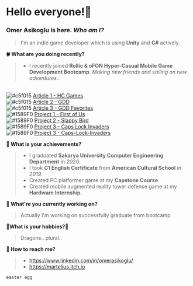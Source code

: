 # Hello everyone!:mage:
### Omer Asikoglu is here. ***Who am I?***
>I'm an indie game developer which is using **Unity** and **C#** actively.

**:four_leaf_clover: What are you doing recently?**
>- I recently joined **Rollic & oFON Hyper-Casual Mobile Game Development Bootcamp**. _Making new friends and sailing on new adventures.._

<br> ![#c5f015](https://via.placeholder.com/15/c5f015/000000?text=+) [Article 1 - HC Games](https://drive.google.com/file/d/1eHmsuyqpdO4nrmYG2zQ_ZEYlxum4Fv_f/view)
<br> ![#c5f015](https://via.placeholder.com/15/c5f015/000000?text=+) [Article 2 - GDD](https://drive.google.com/file/d/162YmPytyYFBvxmrFhnuZNb8bZWpVfji8/view)
<br> ![#c5f015](https://via.placeholder.com/15/c5f015/000000?text=+) [Article 3 - GDD Favorites](https://drive.google.com/file/d/1sJpPvig2I45WApjglh_O9WEPux71u_o5/view)
<br> ![#1589F0](https://via.placeholder.com/15/1589F0/000000?text=+) [Project 1 - First of Us](https://github.com/KodluyoruzDev147/H3-OmerAsikoglu-FirstOfUs)
<br> ![#1589F0](https://via.placeholder.com/15/1589F0/000000?text=+) [Project 2 - Slappy Bird](https://github.com/Rollic-oFON-Game-Development-Bootcamp/flappy-bird-omerasikoglu)
<br> ![#1589F0](https://via.placeholder.com/15/1589F0/000000?text=+) [Project 3 - Caps Lock Invaders](https://github.com/Rollic-oFON-Game-Development-Bootcamp/space-invaders-omerasikoglu.git)
<br> ![#1589F0](https://via.placeholder.com/15/1589F0/000000?text=+) [Project 3 - Caps-Lock-Invaders](https://github.com/Rollic-oFON-Game-Development-Bootcamp/space-invaders-omerasikoglu.git)


**:rainbow: What is your achievements?**
>- I graduated **Sakarya University Computer Engineering Department** _in 2020._
>- I took **C1 English Certificate** from **American Cultural School** _in 2019._
>- Created PC platformer game at my **Capstone Course**.
>- Created mobile augmented reality tower defense game at my **Hardware Internship**.

**:whale2: What're you currently working on?**
>Actually I'm working on successfully graduate from bootcamp

**:dragon_face:What is your hobbies?:dragon_face:**
> Dragons.. plural..

**:tropical_fish: How to reach me?**
>- https://www.linkedin.com/in/omerasikoglu/
>- https://martelius.itch.io

``` diff
easter egg
```
